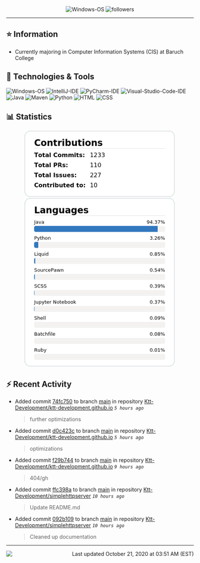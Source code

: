 <div align="center">
    <img 
        src="https://img.shields.io/badge/OS-Windows-informational?style=for-the-badge&color=3278be"
        alt="Windows-OS">
    <img 
        src="https://img.shields.io/github/followers/katsute?color=3278be&style=for-the-badge"
        alt="followers">
</div>

<hr>

## ⭐ Information

 - Currently majoring in Computer Information Systems (CIS) at Baruch College

## 🔧 Technologies & Tools

<img 
    src="https://img.shields.io/badge/OS-Windows-informational?style=flat-square&color=3278be"
    alt="Windows-OS">
<img 
    src="https://img.shields.io/badge/Editor-IntelliJ_IDEA-informational?style=flat-square&logo=intellij-idea&logoColor=white&color=3278be"
    alt="IntelliJ-IDE">
<img 
    src="https://img.shields.io/badge/Editor-PyCharm-informational?style=flat-square&logo=pycharm&logoColor=white&color=3278be"
    alt="PyCharm-IDE">
<img 
    src="https://img.shields.io/badge/Editor-Visual_Studio_Code-informational?style=flat-square&logo=Visual-Studio-Code&logoColor=white&color=3278be"
    alt="Visual-Studio-Code-IDE">
<img 
    src="https://img.shields.io/badge/Code-Java-informational?style=flat-square&logo=java&logoColor=white&color=3278be"
    alt="Java">
<img 
    src="https://img.shields.io/badge/Tools-Maven-informational?style=flat-square&logo=apache-maven&logoColor=white&color=3278be"
    alt="Maven">
<img 
    src="https://img.shields.io/badge/Code-Python-informational?style=flat-square&logo=python&logoColor=white&color=3278be"
    alt="Python">
<img 
    src="https://img.shields.io/badge/Code-HTML-informational?style=flat-square&logo=html5&logoColor=white&color=3278be"
    alt="HTML">
<img 
    src="https://img.shields.io/badge/Code-CSS-informational?style=flat-square&logo=css-wizardry&logoColor=white&color=3278be"
    alt="CSS">

## 📊 Statistics
<div align="center">
    <a href="https://github.com/Katsute/">
        <img src="https://github.com/Katsute/Katsute/blob/main/contributions.png">
    </a>
    <a href="https://github.com/Katsute/">
        <img src="https://github.com/Katsute/Katsute/blob/main/languages.png">
    </a>
</div>

## ⚡ Recent Activity

 - Added commit [74fc750](https://github.com/Ktt-Development/ktt-development.github.io/commit/74fc750cf9f1e493729bd0107f35b272341627ce) to branch [main](https://github.com/Ktt-Development/ktt-development.github.io/tree/main) in repository [Ktt-Development/ktt-development.github.io](https://github.com/Ktt-Development/ktt-development.github.io)  *`5 hours ago`*
   > further optimizations
 - Added commit [d0c423c](https://github.com/Ktt-Development/ktt-development.github.io/commit/d0c423c99f18ae031efd82f079218f09e5e13594) to branch [main](https://github.com/Ktt-Development/ktt-development.github.io/tree/main) in repository [Ktt-Development/ktt-development.github.io](https://github.com/Ktt-Development/ktt-development.github.io)  *`5 hours ago`*
   > optimizations
 - Added commit [f29b744](https://github.com/Ktt-Development/ktt-development.github.io/commit/f29b7449207bb872de67cbae9d0d3861ff40e694) to branch [main](https://github.com/Ktt-Development/ktt-development.github.io/tree/main) in repository [Ktt-Development/ktt-development.github.io](https://github.com/Ktt-Development/ktt-development.github.io)  *`9 hours ago`*
   > 404/gh
 - Added commit [ffc398a](https://github.com/Ktt-Development/simplehttpserver/commit/ffc398a8f41db3fc0479ed778de6245925920268) to branch [main](https://github.com/Ktt-Development/simplehttpserver/tree/main) in repository [Ktt-Development/simplehttpserver](https://github.com/Ktt-Development/simplehttpserver)  *`10 hours ago`*
   > Update README.md
 - Added commit [092b109](https://github.com/Ktt-Development/simplehttpserver/commit/092b10925d5520f15776cfe1967750462f2432c5) to branch [main](https://github.com/Ktt-Development/simplehttpserver/tree/main) in repository [Ktt-Development/simplehttpserver](https://github.com/Ktt-Development/simplehttpserver)  *`10 hours ago`*
   > Cleaned up documentation

---
<img align="left" src="https://github.com/Katsute/Katsute/workflows/Update%20README.md/badge.svg"><p align="right">Last updated October 21, 2020 at 03:51 AM (EST)</p>
